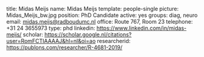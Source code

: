 title: Midas Meijs name: Midas Meijs template: people-single picture: Midas_Meijs_bw.jpg position: PhD Candidate active: yes groups: diag, neuro email: midas.meijs@radboudumc.nl office: Route 767, Room 23 telephone: +31 24 3655973 type: phd linkedin: https://www.linkedin.com/in/midas-meijs/ scholar: https://scholar.google.nl/citations?user=RomFCTIAAAAJ&hl=nl&oi=ao researcherid: https://publons.com/researcher/R-4681-2019/
